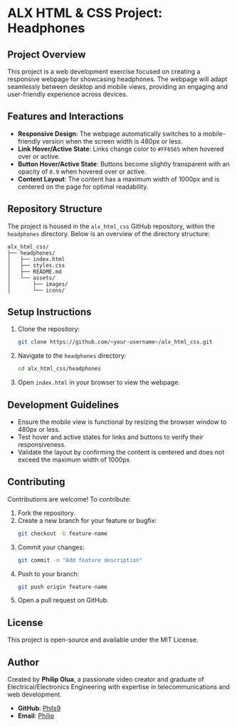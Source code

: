 # ALX HTML & CSS Project: Headphones

## Project Overview
This project is a web development exercise focused on creating a responsive webpage for showcasing headphones. The webpage will adapt seamlessly between desktop and mobile views, providing an engaging and user-friendly experience across devices.

## Features and Interactions
- **Responsive Design**: The webpage automatically switches to a mobile-friendly version when the screen width is 480px or less.
- **Link Hover/Active State**: Links change color to `#FF6565` when hovered over or active.
- **Button Hover/Active State**: Buttons become slightly transparent with an opacity of `0.9` when hovered over or active.
- **Content Layout**: The content has a maximum width of 1000px and is centered on the page for optimal readability.

## Repository Structure
The project is housed in the `alx_html_css` GitHub repository, within the `headphones` directory. Below is an overview of the directory structure:

```
alx_html_css/
├── headphones/
│   ├── index.html
│   ├── styles.css
│   ├── README.md
│   └── assets/
│       ├── images/
│       └── icons/
```

## Setup Instructions
1. Clone the repository:
   ```bash
   git clone https://github.com/<your-username>/alx_html_css.git
   ```
2. Navigate to the `headphones` directory:
   ```bash
   cd alx_html_css/headphones
   ```
3. Open `index.html` in your browser to view the webpage.

## Development Guidelines
- Ensure the mobile view is functional by resizing the browser window to 480px or less.
- Test hover and active states for links and buttons to verify their responsiveness.
- Validate the layout by confirming the content is centered and does not exceed the maximum width of 1000px.

## Contributing
Contributions are welcome! To contribute:
1. Fork the repository.
2. Create a new branch for your feature or bugfix:
   ```bash
   git checkout -b feature-name
   ```
3. Commit your changes:
   ```bash
   git commit -m "Add feature description"
   ```
4. Push to your branch:
   ```bash
   git push origin feature-name
   ```
5. Open a pull request on GitHub.

## License
This project is open-source and available under the MIT License.

## Author
Created by **Philip Olua**, a passionate video creator and graduate of Electrical/Electronics Engineering with expertise in telecommunications and web development. 
- **GitHub**: [Phils9](https://github.com/Phils9)
- **Email**: [Philip](philip.thirdangle@gmail.com)
